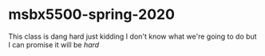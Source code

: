 # msbx5500-spring-2020

This class is dang hard just kidding I don't know what we're going to do but I can promise it will be _hard_
